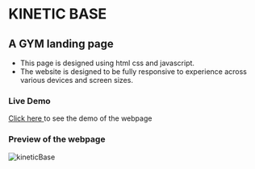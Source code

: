 # KINETIC BASE 
## A GYM landing page
- This page is designed using html css and javascript.
-  The website is designed to be fully responsive to experience across various devices and screen sizes.

### Live Demo
<a href="https://maneeshgujar.github.io/Codesoft/task3-landingPage/">Click here </a> to see the demo of the webpage

### Preview of the webpage

![kineticBase](https://github.com/maneeshgujar/Codesoft/assets/123459032/a6c9bd8d-b0e5-4356-b7ee-19b0c78efcb1)
